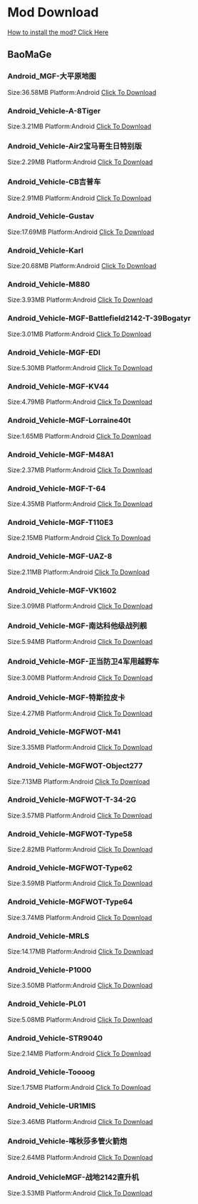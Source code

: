 # Mod Download

[How to install the mod? Click Here](https://github.com/Doreamonsky/Panzer-War-Lit-Mod)
## BaoMaGe

### Android_MGF-大平原地图


Size:36.58MB
Platform:Android
[Click To Download](https://github.com/Doreamonsky/Panzer-War-Mod-Storage/blob/master/BaoMaGe/Android_MGF-大平原地图.modpack?raw=true)

### Android_Vehicle-A-8Tiger


Size:3.21MB
Platform:Android
[Click To Download](https://github.com/Doreamonsky/Panzer-War-Mod-Storage/blob/master/BaoMaGe/Android_Vehicle-A-8Tiger.modpack?raw=true)

### Android_Vehicle-Air2宝马哥生日特别版


Size:2.29MB
Platform:Android
[Click To Download](https://github.com/Doreamonsky/Panzer-War-Mod-Storage/blob/master/BaoMaGe/Android_Vehicle-Air2宝马哥生日特别版.modpack?raw=true)

### Android_Vehicle-CB吉普车


Size:2.91MB
Platform:Android
[Click To Download](https://github.com/Doreamonsky/Panzer-War-Mod-Storage/blob/master/BaoMaGe/Android_Vehicle-CB吉普车.modpack?raw=true)

### Android_Vehicle-Gustav


Size:17.69MB
Platform:Android
[Click To Download](https://github.com/Doreamonsky/Panzer-War-Mod-Storage/blob/master/BaoMaGe/Android_Vehicle-Gustav.modpack?raw=true)

### Android_Vehicle-Karl


Size:20.68MB
Platform:Android
[Click To Download](https://github.com/Doreamonsky/Panzer-War-Mod-Storage/blob/master/BaoMaGe/Android_Vehicle-Karl.modpack?raw=true)

### Android_Vehicle-M880


Size:3.93MB
Platform:Android
[Click To Download](https://github.com/Doreamonsky/Panzer-War-Mod-Storage/blob/master/BaoMaGe/Android_Vehicle-M880.modpack?raw=true)

### Android_Vehicle-MGF-Battlefield2142-T-39Bogatyr


Size:3.01MB
Platform:Android
[Click To Download](https://github.com/Doreamonsky/Panzer-War-Mod-Storage/blob/master/BaoMaGe/Android_Vehicle-MGF-Battlefield2142-T-39Bogatyr.modpack?raw=true)

### Android_Vehicle-MGF-EDI


Size:5.30MB
Platform:Android
[Click To Download](https://github.com/Doreamonsky/Panzer-War-Mod-Storage/blob/master/BaoMaGe/Android_Vehicle-MGF-EDI.modpack?raw=true)

### Android_Vehicle-MGF-KV44


Size:4.79MB
Platform:Android
[Click To Download](https://github.com/Doreamonsky/Panzer-War-Mod-Storage/blob/master/BaoMaGe/Android_Vehicle-MGF-KV44.modpack?raw=true)

### Android_Vehicle-MGF-Lorraine40t


Size:1.65MB
Platform:Android
[Click To Download](https://github.com/Doreamonsky/Panzer-War-Mod-Storage/blob/master/BaoMaGe/Android_Vehicle-MGF-Lorraine40t.modpack?raw=true)

### Android_Vehicle-MGF-M48A1


Size:2.37MB
Platform:Android
[Click To Download](https://github.com/Doreamonsky/Panzer-War-Mod-Storage/blob/master/BaoMaGe/Android_Vehicle-MGF-M48A1.modpack?raw=true)

### Android_Vehicle-MGF-T-64


Size:4.35MB
Platform:Android
[Click To Download](https://github.com/Doreamonsky/Panzer-War-Mod-Storage/blob/master/BaoMaGe/Android_Vehicle-MGF-T-64.modpack?raw=true)

### Android_Vehicle-MGF-T110E3


Size:2.15MB
Platform:Android
[Click To Download](https://github.com/Doreamonsky/Panzer-War-Mod-Storage/blob/master/BaoMaGe/Android_Vehicle-MGF-T110E3.modpack?raw=true)

### Android_Vehicle-MGF-UAZ-8


Size:2.11MB
Platform:Android
[Click To Download](https://github.com/Doreamonsky/Panzer-War-Mod-Storage/blob/master/BaoMaGe/Android_Vehicle-MGF-UAZ-8.modpack?raw=true)

### Android_Vehicle-MGF-VK1602


Size:3.09MB
Platform:Android
[Click To Download](https://github.com/Doreamonsky/Panzer-War-Mod-Storage/blob/master/BaoMaGe/Android_Vehicle-MGF-VK1602.modpack?raw=true)

### Android_Vehicle-MGF-南达科他级战列舰


Size:5.94MB
Platform:Android
[Click To Download](https://github.com/Doreamonsky/Panzer-War-Mod-Storage/blob/master/BaoMaGe/Android_Vehicle-MGF-南达科他级战列舰.modpack?raw=true)

### Android_Vehicle-MGF-正当防卫4军用越野车


Size:3.00MB
Platform:Android
[Click To Download](https://github.com/Doreamonsky/Panzer-War-Mod-Storage/blob/master/BaoMaGe/Android_Vehicle-MGF-正当防卫4军用越野车.modpack?raw=true)

### Android_Vehicle-MGF-特斯拉皮卡


Size:4.27MB
Platform:Android
[Click To Download](https://github.com/Doreamonsky/Panzer-War-Mod-Storage/blob/master/BaoMaGe/Android_Vehicle-MGF-特斯拉皮卡.modpack?raw=true)

### Android_Vehicle-MGFWOT-M41


Size:3.35MB
Platform:Android
[Click To Download](https://github.com/Doreamonsky/Panzer-War-Mod-Storage/blob/master/BaoMaGe/Android_Vehicle-MGFWOT-M41.modpack?raw=true)

### Android_Vehicle-MGFWOT-Object277


Size:7.13MB
Platform:Android
[Click To Download](https://github.com/Doreamonsky/Panzer-War-Mod-Storage/blob/master/BaoMaGe/Android_Vehicle-MGFWOT-Object277.modpack?raw=true)

### Android_Vehicle-MGFWOT-T-34-2G


Size:3.57MB
Platform:Android
[Click To Download](https://github.com/Doreamonsky/Panzer-War-Mod-Storage/blob/master/BaoMaGe/Android_Vehicle-MGFWOT-T-34-2G.modpack?raw=true)

### Android_Vehicle-MGFWOT-Type58


Size:2.82MB
Platform:Android
[Click To Download](https://github.com/Doreamonsky/Panzer-War-Mod-Storage/blob/master/BaoMaGe/Android_Vehicle-MGFWOT-Type58.modpack?raw=true)

### Android_Vehicle-MGFWOT-Type62


Size:3.59MB
Platform:Android
[Click To Download](https://github.com/Doreamonsky/Panzer-War-Mod-Storage/blob/master/BaoMaGe/Android_Vehicle-MGFWOT-Type62.modpack?raw=true)

### Android_Vehicle-MGFWOT-Type64


Size:3.74MB
Platform:Android
[Click To Download](https://github.com/Doreamonsky/Panzer-War-Mod-Storage/blob/master/BaoMaGe/Android_Vehicle-MGFWOT-Type64.modpack?raw=true)

### Android_Vehicle-MRLS


Size:14.17MB
Platform:Android
[Click To Download](https://github.com/Doreamonsky/Panzer-War-Mod-Storage/blob/master/BaoMaGe/Android_Vehicle-MRLS.modpack?raw=true)

### Android_Vehicle-P1000


Size:3.50MB
Platform:Android
[Click To Download](https://github.com/Doreamonsky/Panzer-War-Mod-Storage/blob/master/BaoMaGe/Android_Vehicle-P1000.modpack?raw=true)

### Android_Vehicle-PL01


Size:5.08MB
Platform:Android
[Click To Download](https://github.com/Doreamonsky/Panzer-War-Mod-Storage/blob/master/BaoMaGe/Android_Vehicle-PL01.modpack?raw=true)

### Android_Vehicle-STR9040


Size:2.14MB
Platform:Android
[Click To Download](https://github.com/Doreamonsky/Panzer-War-Mod-Storage/blob/master/BaoMaGe/Android_Vehicle-STR9040.modpack?raw=true)

### Android_Vehicle-Toooog


Size:1.75MB
Platform:Android
[Click To Download](https://github.com/Doreamonsky/Panzer-War-Mod-Storage/blob/master/BaoMaGe/Android_Vehicle-Toooog.modpack?raw=true)

### Android_Vehicle-UR1MIS


Size:3.46MB
Platform:Android
[Click To Download](https://github.com/Doreamonsky/Panzer-War-Mod-Storage/blob/master/BaoMaGe/Android_Vehicle-UR1MIS.modpack?raw=true)

### Android_Vehicle-喀秋莎多管火箭炮


Size:2.64MB
Platform:Android
[Click To Download](https://github.com/Doreamonsky/Panzer-War-Mod-Storage/blob/master/BaoMaGe/Android_Vehicle-喀秋莎多管火箭炮.modpack?raw=true)

### Android_VehicleMGF-战地2142直升机


Size:3.53MB
Platform:Android
[Click To Download](https://github.com/Doreamonsky/Panzer-War-Mod-Storage/blob/master/BaoMaGe/Android_VehicleMGF-战地2142直升机.modpack?raw=true)

